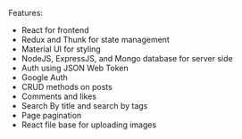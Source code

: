 Features:
- React for frontend
- Redux and Thunk for state management
- Material UI for styling
- NodeJS, ExpressJS, and Mongo database for server side
- Auth using JSON Web Token
- Google Auth
- CRUD methods on posts
- Comments and likes
- Search By title and search by tags
- Page pagination
- React file base for uploading images
